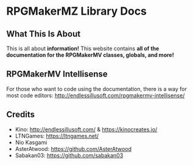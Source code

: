 
# RPGMakerMZ Library Docs



## What This Is About

This is all about **information!** This website contains **all of the documentation for the RPGMakerMV classes, globals, and more!** 

## RPGMakerMV Intellisense

For those who want to code using the documentation, there is a way for most code editors: http://endlessillusoft.com/rpgmakermv-intellisense/

## Credits

* Kino: http://endlessillusoft.com/ & https://kinocreates.io/
* LTNGames: https://ltngames.net/
* Nio Kasgami
* AsterAtwood: https://github.com/AsterAtwood
* Sabakan03: https://github.com/sabakan03